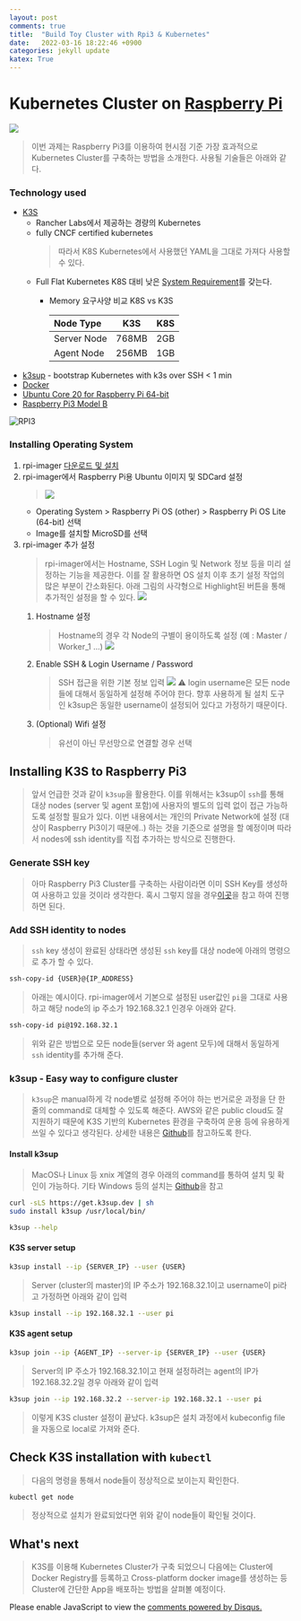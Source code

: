 ```yaml
---
layout: post
comments: true
title:  "Build Toy Cluster with Rpi3 & Kubernetes"
date:   2022-03-16 18:22:46 +0900
categories: jekyll update
katex: True
---
```


# Kubernetes Cluster on [Raspberry Pi](https://www.raspberrypi.org/)
![](https://www.techworm.net/wp-content/uploads/2018/03/Build-your-own-Supper-Computer-with-Raspberry-pi-3-Cluster.png)
> 이번 과제는 Raspberry Pi3를 이용하여 현시점 기준 가장 효과적으로 Kubernetes Cluster를 구축하는 방법을 소개한다. 사용될 기술들은 아래와 같다.

### Technology used
- [K3S](https://k3s.io/)
  - Rancher Labs에서 제공하는 경량의 Kubernetes 
  - fully CNCF certified kubernetes
    > 따라서 K8S Kubernetes에서 사용했던 YAML을 그대로 가져다 사용할 수 있다.
  - Full Flat Kubernetes K8S 대비 낮은 [System Requirement](https://rancher.com/docs/k3s/latest/en/installation/installation-requirements/resource-profiling/#k3s-cluster-with-a-single-agent)를 갖는다. 
    - Memory 요구사양 비교 K8S vs K3S
      
      |Node Type|K3S|K8S|
      |:-|:-:|:-:|
      |Server Node|768MB|2GB|
      |Agent Node|256MB|1GB|
- [k3sup](https://github.com/alexellis/k3sup) - bootstrap Kubernetes with k3s over SSH < 1 min
- [Docker](https://www.docker.com/)
- [Ubuntu Core 20 for Raspberry Pi 64-bit](https://ubuntu.com/download/raspberry-pi/thank-you?version=20&architecture=core-20-arm64+raspi)
- [Raspberry Pi3 Model B](https://www.raspberrypi.com/products/raspberry-pi-3-model-b/) 

![RPI3](https://kr.element14.com/productimages/large/en_GB/2842228-40.jpg)


<!-- 
||ARM Cortex A53 (Quad)| Intel i7 (Quad)|
|-|:-:|:-:|
|Nominal Frequency [**Ghz**]|1.2|3.7|
|Power Consumption [**Watt**]|3.7|170|
|Avg. MFLOPS @ Livermore Loops BM [**MFLOPS**]| 210 | 2196 |
|Dhrystone 32b Integer Perf [**DMIPS**]  | 2458 | 29277 |
| Op. Efficiency Score | 80.5 | 19.5 |

> [참고 1](http://www.roylongbottom.org.uk/dhrystone%20results.htm) / [참고 2](http://www.roylongbottom.org.uk/Raspberry%20Pi%20Benchmarks.htm)
-->

### Installing Operating System
1. rpi-imager [다운로드 및 설치](https://www.raspberrypi.com/software/)
2. rpi-imager에서 Raspberry Pi용 Ubuntu 이미지 및 SDCard 설정
   > ![](/assets/img/rpi_image_select.png)
   - Operating System > Raspberry Pi OS (other) > Raspberry Pi OS Lite (64-bit) 선택
   - Image를 설치할 MicroSD를 선택
3. rpi-imager 추가 설정
   > rpi-imager에서는 Hostname, SSH Login 및 Network 정보 등을 미리 설정하는 기능을 제공한다. 이를 잘 활용하면 OS 설치 이후 초기 설정 작업의 많은 부분이 간소화된다. 아래 그림의 사각형으로 Highlight된 버튼을 통해 추가적인 설정을 할 수 있다. 
   > ![](/assets/img/rpi_option_box.png)
   1. Hostname 설정
      > Hostname의 경우 각 Node의 구별이 용이하도록 설정 (예 : Master / Worker_1 ...)
      ![](/assets/img/rpi_option_hostname.png)
   2. Enable SSH & Login Username / Password
      > SSH 접근을 위한 기본 정보 입력 
      ![](/assets/img/rpi_option_ssh.png)
      > :warning: login username은 모든 node들에 대해서 동일하게 설정해 주어야 한다. 향후 사용하게 될 설치 도구인 k3sup은 동일한 username이 설정되어 있다고 가정하기 때문이다.
   3. (Optional) Wifi 설정
      > 유선이 아닌 무선망으로 연결할 경우 선택


## Installing K3S to Raspberry Pi3
> 앞서 언급한 것과 같이 ```k3sup```을 활용한다. 이를 위해서는 k3sup이 ```ssh```를 통해 대상 nodes (server 및 agent 포함)에 사용자의 별도의 입력 없이 접근 가능하도록 설정할 필요가 있다. 이번 내용에서는 개인의 Private Network에 설정 (대상이 Raspberry Pi3이기 때문에..) 하는 것을 기준으로 설명을 할 예정이며 따라서 nodes에 ssh identity를 직접 추가하는 방식으로 진행한다.
### Generate SSH key
> 아마 Raspberry Pi3 Cluster를 구축하는 사람이라면 이미 SSH Key를 생성하여 사용하고 있을 것이라 생각한다. 혹시 그렇지 않을 경우[이곳](https://docs.github.com/en/authentication/connecting-to-github-with-ssh/generating-a-new-ssh-key-and-adding-it-to-the-ssh-agent)을 참고 하여 진행하면 된다.
### Add SSH identity to nodes
> ```ssh``` key 생성이 완료된 상태라면 생성된 ```ssh``` key를 대상 node에 아래의 명령으로 추가 할 수 있다.
```bash
ssh-copy-id {USER}@{IP_ADDRESS}
```
> 아래는 예시이다. rpi-imager에서 기본으로 설정된 user값인 ```pi```을 그대로 사용하고 해당 node의 ip 주소가 192.168.32.1 인경우 아래와 같다.
```bash
ssh-copy-id pi@192.168.32.1 
```
> 위와 같은 방법으로 모든 node들(server 와 agent 모두)에 대해서 동일하게 ```ssh``` identity를 추가해 준다.
### k3sup - Easy way to configure cluster
> ```k3sup```은 manual하게 각 node별로 설정해 주어야 하는 번거로운 과정을 단 한줄의 command로 대체할 수 있도록 해준다. AWS와 같은 public cloud도 잘 지원하기 때문에 K3S 기반의 Kubernetes 환경을 구축하여 운용 등에 유용하게 쓰일 수 있다고 생각된다. 상세한 내용은 [Github](https://github.com/alexellis/k3sup#bootstrapping-kubernetes)를 참고하도록 한다.
#### Install k3sup
> MacOS나 Linux 등 xnix 계열의 경우 아래의 command를 통하여 설치 및 확인이 가능하다. 기타 Windows 등의 설치는 [Github](https://github.com/alexellis/k3sup#bootstrapping-kubernetes)을 참고
```sh
curl -sLS https://get.k3sup.dev | sh
sudo install k3sup /usr/local/bin/

k3sup --help
```
#### K3S server setup
```sh
k3sup install --ip {SERVER_IP} --user {USER}
```
> Server (cluster의 master)의 IP 주소가 192.168.32.1이고 username이 pi라고 가정하면 아래와 같이 입력
```sh
k3sup install --ip 192.168.32.1 --user pi
```

#### K3S agent setup
```sh
k3sup join --ip {AGENT_IP} --server-ip {SERVER_IP} --user {USER}
```
> Server의 IP 주소가 192.168.32.1이고 현재 설정하려는 agent의 IP가 192.168.32.2일 경우 아래와 같이 입력
```sh
k3sup join --ip 192.168.32.2 --server-ip 192.168.32.1 --user pi
```
> 이렇게 K3S cluster 설정이 끝났다. k3sup은 설치 과정에서 kubeconfig file을 자동으로 local로 가져와 준다.
## Check K3S installation with ```kubectl```
> 다음의 명령을 통해서 node들이 정상적으로 보이는지 확인한다.
```sh
kubectl get node
```

> 정상적으로 설치가 완료되었다면 위와 같이 node들이 확인될 것이다.

## What's next
> K3S를 이용해 Kubernetes Cluster가 구축 되었으니 다음에는 Cluster에 Docker Registry를 등록하고 Cross-platform docker image를 생성하는 등 Cluster에 간단한 App을 배포하는 방법을 살펴볼 예정이다. 
<div id="disqus_thread"></div>
<script>
    /**
    *  RECOMMENDED CONFIGURATION VARIABLES: EDIT AND UNCOMMENT THE SECTION BELOW TO INSERT DYNAMIC VALUES FROM YOUR PLATFORM OR CMS.
    *  LEARN WHY DEFINING THESE VARIABLES IS IMPORTANT: https://disqus.com/admin/universalcode/#configuration-variables    */
    /*
    var disqus_config = function () {
    this.page.url = PAGE_URL;  // Replace PAGE_URL with your page's canonical URL variable
    this.page.identifier = PAGE_IDENTIFIER; // Replace PAGE_IDENTIFIER with your page's unique identifier variable
    };
    */
    (function() { // DON'T EDIT BELOW THIS LINE
    var d = document, s = d.createElement('script');
    s.src = 'https://fritzprix.disqus.com/embed.js';
    s.setAttribute('data-timestamp', +new Date());
    (d.head || d.body).appendChild(s);
    })();
</script>
<noscript>Please enable JavaScript to view the <a href="https://disqus.com/?ref_noscript">comments powered by Disqus.</a></noscript>